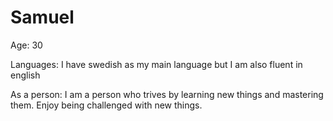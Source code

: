# Samuel

Age: 30

Languages: I have swedish as my main language but I am also fluent in english

As a person: I am a person who trives by learning new things and mastering them. Enjoy being challenged with new things.

